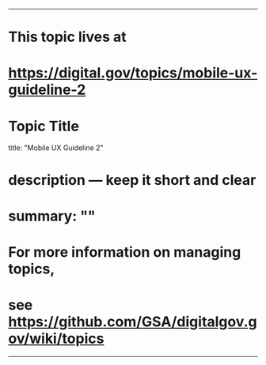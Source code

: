 
---
# This topic lives at
# https://digital.gov/topics/mobile-ux-guideline-2

# Topic Title
title: "Mobile UX Guideline 2"

# description — keep it short and clear
# summary: ""


# For more information on managing topics,
# see https://github.com/GSA/digitalgov.gov/wiki/topics
---